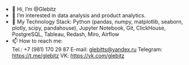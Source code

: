 - 👋 Hi, I’m @Glebitz
- 👀 I’m interested in data analysis and product analytics.
- 🌱 My Technology Stack: Python (pandas, numpy, matplotlib, seaborn, plotly, scipy, pandahouse), Jupyter Notebook, Git, ClickHouse, PostgreSQL, Tableau, Redash, Miro, Airflow
- 📫 How to reach me: \
        Tel.: +7 (981) 170 29 87
        E-mail: glebitts@yandex.ru
        Telegram: https://t.me/glebitz
        VK: https://vk.com/glebitz

<!---
Glebitz/Glebitz is a ✨ special ✨ repository because its `README.md` (this file) appears on your GitHub profile.
You can click the Preview link to take a look at your changes.
--->
